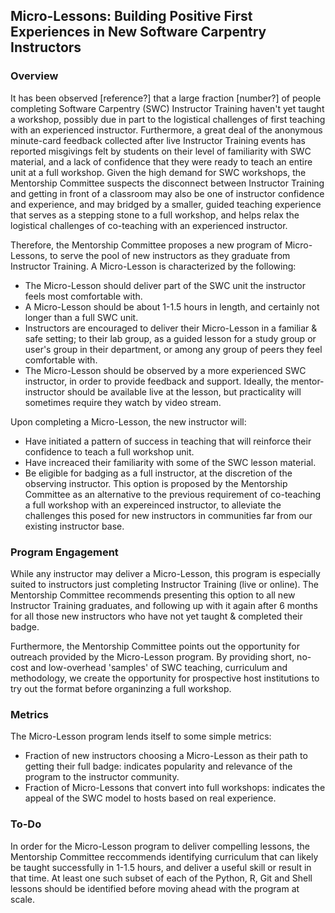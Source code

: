 ## Micro-Lessons: Building Positive First Experiences in New Software Carpentry Instructors

### Overview

It has been observed [reference?] that a large fraction [number?] of people completing Software Carpentry (SWC) Instructor Training haven't yet taught a workshop, possibly due in part to the logistical challenges of first teaching with an experienced instructor. Furthermore, a great deal of the anonymous minute-card feedback collected after live Instructor Training events has reported misgivings felt by students on their level of familiarity with SWC material, and a lack of confidence that they were ready to teach an entire unit at a full workshop. Given the high demand for SWC workshops, the Mentorship Committee suspects the disconnect between Instructor Training and getting in front of a classroom may also be one of instructor confidence and experience, and may bridged by a smaller, guided teaching experience that serves as a stepping stone to a full workshop, and helps relax the logistical challenges of co-teaching with an experienced instructor.

Therefore, the Mentorship Committee proposes a new program of Micro-Lessons, to serve the pool of new instructors as they graduate from Instructor Training. A Micro-Lesson is characterized by the following:

 - The Micro-Lesson should deliver part of the SWC unit the instructor feels most comfortable with.
 - A Micro-Lesson should be about 1-1.5 hours in length, and certainly not longer than a full SWC unit.
 - Instructors are encouraged to deliver their Micro-Lesson in a familiar & safe setting; to their lab group, as a guided lesson for a study group or user's group in their department, or among any group of peers they feel comfortable with.
 - The Micro-Lesson should be observed by a more experienced SWC instructor, in order to provide feedback and support. Ideally, the mentor-instructor should be available live at the lesson, but practicality will sometimes require they watch by video stream.

Upon completing a Micro-Lesson, the new instructor will:
 - Have initiated a pattern of success in teaching that will reinforce their confidence to teach a full workshop unit.
 - Have increaced their familiarity with some of the SWC lesson material.
 - Be eligible for badging as a full instructor, at the discretion of the observing instructor. This option is proposed by the Mentorship Committee as an alternative to the previous requirement of co-teaching a full workshop with an expereinced instructor, to alleviate the challenges this posed for new instructors in communities far from our existing instructor base.


### Program Engagement

While any instructor may deliver a Micro-Lesson, this program is especially suited to instructors just completing Instructor Training (live or online). The Mentorship Committee recommends presenting this option to all new Instructor Training graduates, and following up with it again after 6 months for all those new instructors who have not yet taught & completed their badge.

Furthermore, the Mentorship Committee points out the opportunity for outreach provided by the Micro-Lesson program. By providing short, no-cost and low-overhead 'samples' of SWC teaching, curriculum and methodology, we create the opportunity for prospective host institutions to try out the format before organinzing a full workshop.


### Metrics

The Micro-Lesson program lends itself to some simple metrics:

 - Fraction of new instructors choosing a Micro-Lesson as their path to getting their full badge: indicates popularity and relevance of the program to the instructor community.
 - Fraction of Micro-Lessons that convert into full workshops: indicates the appeal of the SWC model to hosts based on real experience.

### To-Do

In order for the Micro-Lesson program to deliver compelling lessons, the Mentorship Committee reccommends identifying curriculum that can likely be taught successfully in 1-1.5 hours, and deliver a useful skill or result in that time. At least one such subset of each of the Python, R, Git and Shell lessons should be identified before moving ahead with the program at scale.
